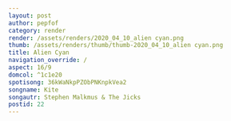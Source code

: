```yaml
---
layout: post
author: pepfof
category: render
render: /assets/renders/2020_04_10_alien cyan.png
thumb: /assets/renders/thumb/thumb-2020_04_10_alien cyan.png
title: Alien Cyan
navigation_override: /
aspect: 16/9
domcol: ^1c1e20
spotisong: 36kWaNkpPZObPNKnpkVea2
songname: Kite
songautr: Stephen Malkmus & The Jicks
postid: 22
---
```


<!--USER BEGIN 1-->

<!--USER END 1-->

<!--more-->
<!--USER BEGIN 2-->

<!--USER END 2-->

